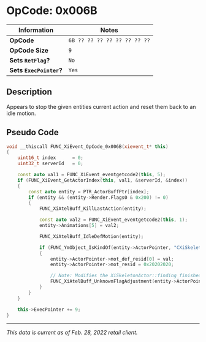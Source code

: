 # OpCode: 0x006B

| Information               | Notes |
|---                        |---    |
| **OpCode**                | `6B ?? ?? ?? ?? ?? ?? ?? ??` |
| **OpCode Size**           | `9`   |
| **Sets `RetFlag`?**       | `No`  |
| **Sets `ExecPointer`?**   | `Yes` |

## Description

Appears to stop the given entities current action and reset them back to an idle motion.

## Pseudo Code

```cpp
void __thiscall FUNC_XiEvent_OpCode_0x006B(xievent_t* this)
{
    uint16_t index      = 0;
    uint32_t serverId   = 0;

    const auto val1 = FUNC_XiEvent_eventgetcode2(this, 5);
    if (FUNC_XiEvent_GetActorIndex(this, val1, &serverId, &index))
    {
        const auto entity = PTR_ActorBuffPtr[index];
        if (entity && (entity->Render.Flags0 & 0x200) != 0)
        {
            FUNC_XiAtelBuff_KillLastAction(entity);

            const auto val2 = FUNC_XiEvent_eventgetcode2(this, 1);
            entity->Animations[5] = val2;

            FUNC_XiAtelBuff_IdleDefMotion(entity);

            if (FUNC_YmObject_IsKindOf(entity->ActorPointer, "CXiSkeletonActor"))
            {
                entity->ActorPointer->mot_def_resid[0] = val;
                entity->ActorPointer->mot_resid = 0x20202020;

                // Note: Modifies the XiSkeletonActor::finding_finished_flags value..
                FUNC_XiAtelBuff_UnknownFlagAdjustment(entity->ActorPointer, 0);
            }
        }
    }

    this->ExecPointer += 9;
}
```

---

_This data is current as of Feb. 28, 2022 retail client._